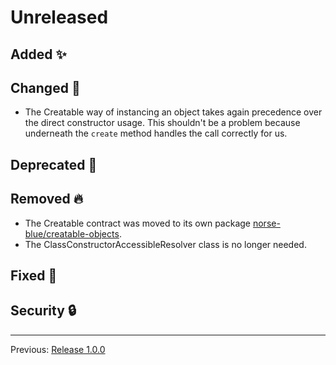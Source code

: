 # Unreleased



## Added :sparkles:



## Changed :slot_machine:

- The Creatable way of instancing an object takes again precedence over the direct constructor usage. This shouldn't be a problem because underneath the `create` method handles the call correctly for us.

## Deprecated :dart:



## Removed :fire:

- The Creatable contract was moved to its own package [norse-blue/creatable-objects](https://github.com/norse-blue/php-creatable-objects).
- The ClassConstructorAccessibleResolver class is no longer needed.

## Fixed :bug:



## Security :lock:



---

Previous: [Release 1.0.0](CHANGELOG-1.0.0.md)
